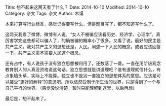 Title: 想不起来这两天看了什么？
Date: 2014-10-10
Modified: 2014-10-10
Category: 杂文
Tags: 杂文
Author: 木馍

本来打算写行业标准，感觉记得要写什么，但是题目写了，都不知道写什么了。

这两天我看了微博，微博有人说，“女人不被骗应该看历史、经济学、心理学”。真厉害学完这些都可以骗人了，的确被骗的概率小了很多。又看了说，最好的民主是共产主义。我对共产主义的思想还是，人民。阐述一下人民的概念，或者应该回答一下，共产主义需不需要人民这个概念。

还有占中，有人说孩子没有独立思想被利用了，还数落了一番。一直在用阶级观念教育别人的人真没资格说这句话。独立思想就是讲道理吧？谁有道理就信什么，有点象墙头草，实际上不能算。独立也不是另一套独立的思想体系的意思。应该是可以接受“更好的解释”的意思吧。所以依然受制于所生活的世界，只是得到了一个与自己平行的世界。（感觉没说清楚，暂时只能理解到这里，以后再想）

最后是，想不起来了。